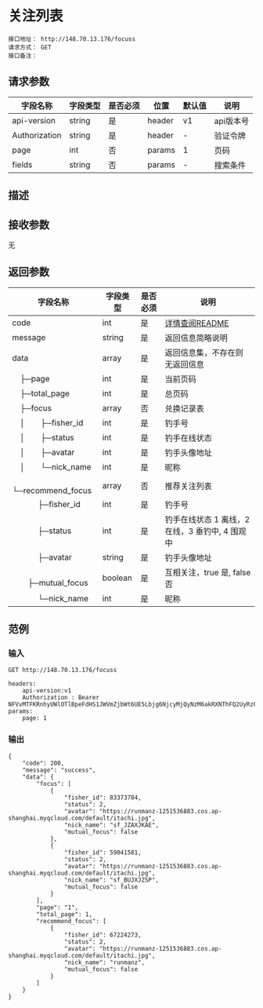 # 关注列表
```
接口地址： http://148.70.13.176/focuss
请求方式： GET
接口备注：
```
## 请求参数

| 字段名称 | 字段类型 | 是否必须 | 位置 | 默认值 | 说明 |
|    -    |    -    |    -    |  -   |   -   |  -   |
| api-version | string | 是 | header | v1 | api版本号 |
| Authorization | string | 是 | header | - | 验证令牌 |
| page | int | 否 | params | 1 | 页码 |
| fields | string | 否 | params | - | 搜索条件 |

## 描述

## 接收参数

无

## 返回参数

| 字段名称 | 字段类型 | 是否必须 | 说明 |
|    -    |    -    |    -    |   -   |
| code | int | 是 | [详情查阅README](https://github.com/waitforu/docs/blob/master/README.md#%E9%83%A8%E5%88%86%E8%BF%94%E5%9B%9E%E4%BF%A1%E6%81%AFcode%E8%A1%A8) |
| message | string | 是 | 返回信息简略说明 |
| data | array | 是 | 返回信息集，不存在则无返回信息 |
|　├─page | int | 是 | 当前页码 |
|　├─total_page | int | 是 | 总页码 |
|　├─focus | array | 否 | 兑换记录表 |
|　│　　├─fisher_id | int | 是 | 钓手号 |
|　│　　├─status | int | 是 | 钓手在线状态 |
|　│　　├─avatar | int | 是 | 钓手头像地址 |
|　│　　└─nick_name | int | 是 | 昵称 |
|　└─recommend_focus | array | 否 | 推荐关注列表 |
|　 　　├─fisher_id | int | 是 | 钓手号 |
|　 　　├─status | int | 是 | 钓手在线状态 1 离线，2 在线，3 垂钓中, 4 围观中|
|　 　　├─avatar | string | 是 | 钓手头像地址 |
|　 　　├─mutual_focus | boolean | 是 | 互相关注，true 是, false否 |
|　 　　└─nick_name | int | 是 | 昵称 |
## 范例

### 输入
```
GET http://148.70.13.176/focuss

headers:
	api-version:v1
	Authorization : Bearer NFVvMTFKRnhyUWlOTlBpeFdHS1JWVmZjbWt6UE5Lbjg6NjcyMjQyNzM6akRXNThFQ2UyRzFyM1FSRlpxZDcwVTg0Njd6aU40b2M=
params:
	page: 1
```
### 输出
```
{
    "code": 200,
    "message": "success",
    "data": {
        "focus": [
            {
                "fisher_id": 83373784,
                "status": 2,
                "avatar": "https://runmanz-1251536883.cos.ap-shanghai.myqcloud.com/default/itachi.jpg",
                "nick_name": "sf_JZAXJKAE",
                "mutual_focus": false
            },
            {
                "fisher_id": 59041581,
                "status": 2,
                "avatar": "https://runmanz-1251536883.cos.ap-shanghai.myqcloud.com/default/itachi.jpg",
                "nick_name": "sf_BUJXJZSP",
                "mutual_focus": false
            }
        ],
        "page": "1",
        "total_page": 1,
        "recommend_focus": [
            {
                "fisher_id": 67224273,
                "status": 2,
                "avatar": "https://runmanz-1251536883.cos.ap-shanghai.myqcloud.com/default/itachi.jpg",
                "nick_name": "runmanz",
                "mutual_focus": false
            }
        ]
    }
}
```